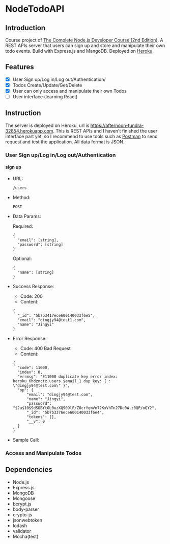 # NodeTodoAPI

## Introduction
Course project of [The Complete Node.js Developer Course (2nd Edition)](https://www.udemy.com/the-complete-nodejs-developer-course-2).
A REST APIs server that users can sign up and store and manipulate their own todo events. Build with Express.js and MangoDB. Deployed on [Heroku](https://www.heroku.com/).

## Features
- [x] User Sign up/Log in/Log out/Authentication/
- [x] Todos Create/Update/Get/Delete
- [x] User can only access and manipulate their own Todos 
- [ ] User interface (learning React)

## Instruction
The server is deployed on Heroku, url is https://afternoon-tundra-32854.herokuapp.com. This is REST APIs and I haven't finished the user interface part yet, so I recommend to use tools such as [Postman](https://www.getpostman.com/) to send request and test the application. All data format is JSON.

### User Sign up/Log in/Log out/Authentication
#### sign up
- URL: 

  `/users`
- Method: 

  `POST`
- Data Params: 

  Required:
  ```
  {
    "email": [string],
    "password": [string]
  }
  ```
  Optional:
  ```
  {
    "name": [string]
  }
  ```
- Success Response:
  - Code: 200
  - Content: 
  ```
  {
    "_id": "5b7b3417ece600140033f6e5",
    "email": "dingjy94@test1.com",
    "name": "Jingyi"
  }
  ```
- Error Response:
  - Code: 400 Bad Request
  - Content: 
  ```
  {
    "code": 11000,
    "index": 0,
    "errmsg": "E11000 duplicate key error index: heroku_6hdznctz.users.$email_1 dup key: { :      \"dingjy94@test.com\" }",
    "op": {
        "email": "dingjy94@test.com",
        "name": "Jingyi",
        "password": "$2a$10$9dSOBYtOL0uzXQ909lF/ZOcrYqmVn72KxVhTn27De0W.z0QP/oQY2",
        "_id": "5b7b3376ece600140033f6e4",
        "tokens": [],
        "__v": 0
    }
  }
  ```
- Sample Call:

### Access and Manipulate Todos

## Dependencies
- Node.js
- Express.js
- MongoDB
- Mongoose
- bcrypt.js
- body-parser
- crypto-js
- jsonwebtoken
- lodash
- validator
- Mocha(test)
